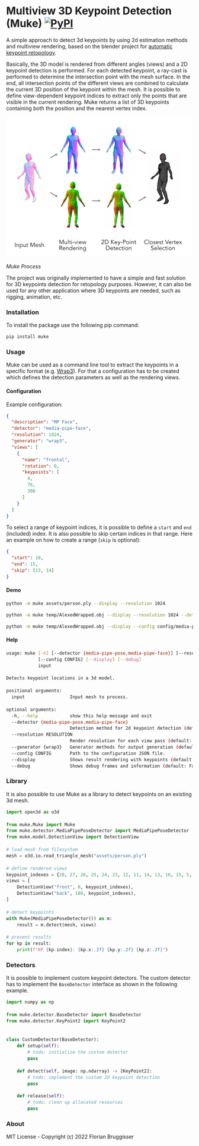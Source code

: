 # Multiview 3D Keypoint Detection (Muke) [![PyPI](https://img.shields.io/pypi/v/muke)](https://pypi.org/project/muke/)
A simple approach to detect 3d keypoints by using 2d estimation methods and multiview rendering, based on the blender project for [automatic keypoint retopology](https://github.com/cansik/auto-keypoint-retopology).

Basically, the 3D model is rendered from different angles (views) and a 2D keypoint detection is performed. For each detected keypoint, a ray-cast is performed to determine the intersection point with the mesh surface. In the end, all intersection points of the different views are combined to calculate the current 3D position of the keypoint within the mesh. It is possible to define view-dependent keypoint indices to extract only the points that are visible in the current rendering. Muke returns a list of 3D keypoints containing both the position and the nearest vertex index.

![Visualisation](documentation/visualisation.png)

*Muke Process*

The project was originally implemented to have a simple and fast solution for 3D keypoints detection for retopology purposes. However, it can also be used for any other application where 3D keypoints are needed, such as rigging, animation, etc.

### Installation

To install the package use the following pip command:

```bash
pip install muke
```

### Usage
Muke can be used as a command line tool to extract the keypoints in a specific format (e.g. [Wrap3](https://www.russian3dscanner.com/)). For that a configuration has to be created which defines the detection parameters as well as the rendering views.

#### Configuration

Example configuration:

```json
{
  "description": "MP Face",
  "detector": "media-pipe-face",
  "resolution": 1024,
  "generator": "wrap3",
  "views": [
    {
      "name": "frontal",
      "rotation": 0,
      "keypoints": [
        4,
        76,
        306
      ]
    }
  ]
}
```

To select a range of keypoint indices, it is possible to define a `start` and `end` (included) index. It is also possible to skip certain indices in that range. Here an example on how to create a range (`skip` is optional):

```json
{
  "start": 10,
  "end": 15,
  "skip": [13, 14]
}
```

#### Demo

```bash
python -m muke assets/person.ply --display --resolution 1024
```

```bash
python -m muke temp/AlexedWrapped.obj --display --resolution 1024 --detector media-pipe-face
```

```bash
python -m muke temp/AlexedWrapped.obj --display --config config/media-pipe-face.json
```

#### Help

```bash
usage: muke [-h] [--detector {media-pipe-pose,media-pipe-face}] [--resolution RESOLUTION] [--generator {wrap3}]
            [--config CONFIG] [--display] [--debug]
            input

Detects keypoint locations in a 3d model.

positional arguments:
  input                 Input mesh to process.

optional arguments:
  -h, --help            show this help message and exit
  --detector {media-pipe-pose,media-pipe-face}
                        Detection method for 2d keypoint detection (default: media-pipe-pose).
  --resolution RESOLUTION
                        Render resolution for each view pass (default: 512).
  --generator {wrap3}   Generator methods for output generation (default: wrap3).
  --config CONFIG       Path to the configuration JSON file.
  --display             Shows result rendering with keypoints (default: False)
  --debug               Shows debug frames and information (default: False)
```

### Library
It is also possible to use Muke as a library to detect keypoints on an existing 3d mesh.

```python
import open3d as o3d

from muke.Muke import Muke
from muke.detector.MediaPipePoseDetector import MediaPipePoseDetector
from muke.model.DetectionView import DetectionView

# load mesh from filesystem
mesh = o3d.io.read_triangle_mesh("assets/person.ply")

# define rendered views
keypoint_indexes = {28, 27, 26, 25, 24, 23, 12, 11, 14, 13, 16, 15, 5, 2, 0}
views = [
    DetectionView("front", 0, keypoint_indexes),
    DetectionView("back", 180, keypoint_indexes),
]

# detect keypoints
with Muke(MediaPipePoseDetector()) as m:
    result = m.detect(mesh, views)

# present results
for kp in result:
    print(f"KP {kp.index}: {kp.x:.2f} {kp.y:.2f} {kp.z:.2f}")
```

### Detectors
It is possible to implement custom keypoint detectors. The custom detector has to implement the `BaseDetector` interface as shown in the following example.

```python
import numpy as np

from muke.detector.BaseDetector import BaseDetector
from muke.detector.KeyPoint2 import KeyPoint2


class CustomDetector(BaseDetector):
    def setup(self):
        # todo: initialize the custom detector
        pass

    def detect(self, image: np.ndarray) -> [KeyPoint2]:
        # todo: implement the custom 2d keypoint detection 
        pass

    def release(self):
        # todo: clean up allocated resources
        pass
```

### About
MIT License - Copyright (c) 2022 Florian Bruggisser
